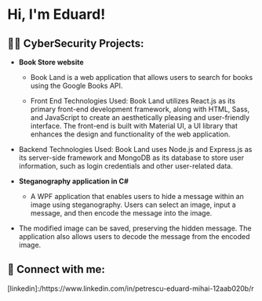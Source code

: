 <h1>Hi, I'm Eduard! </h1>
<h2>👨‍💻 CyberSecurity Projects:</h2>

- <b>Book Store website  </b>
  - Book Land is a web application that allows users to search for books using the Google Books API. 

  -	Front End Technologies Used: Book Land utilizes React.js as its primary front-end development framework, along with HTML, Sass, and JavaScript to create an aesthetically pleasing and user-friendly interface. The front-end is built with Material UI, a UI library that enhances the design and functionality of the web application. 

 - Backend Technologies Used: Book Land uses Node.js and Express.js as its server-side framework and MongoDB as its database to store user information, such as login credentials and other user-related data.

  
- <b>Steganography application in C#</b>
  - A WPF application that enables users to hide a message within an image using steganography. Users can select an image, input a message, and then encode the message into the image. 

 - The modified image can be saved, preserving the hidden message. The application also allows users to decode the message from the encoded image.




<h2> 🤳 Connect with me:</h2>
[linkedin]:/https://www.linkedin.com/in/petrescu-eduard-mihai-12aab020b/r


